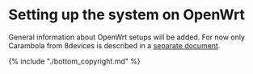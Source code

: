 # Setting up the system on OpenWrt

General information about OpenWrt setups will be added. For now only Carambola from 8devices is described in a [separate document](./setting_up_the_system_on_8devices_carambola.md).

{% include "./bottom_copyright.md" %}
